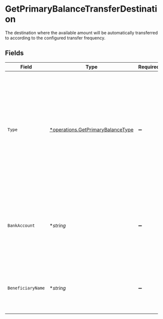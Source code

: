 # GetPrimaryBalanceTransferDestination

The destination where the available amount will be automatically transferred to according to the configured
transfer frequency.


## Fields

| Field                                                                                                                                                                             | Type                                                                                                                                                                              | Required                                                                                                                                                                          | Description                                                                                                                                                                       | Example                                                                                                                                                                           |
| --------------------------------------------------------------------------------------------------------------------------------------------------------------------------------- | --------------------------------------------------------------------------------------------------------------------------------------------------------------------------------- | --------------------------------------------------------------------------------------------------------------------------------------------------------------------------------- | --------------------------------------------------------------------------------------------------------------------------------------------------------------------------------- | --------------------------------------------------------------------------------------------------------------------------------------------------------------------------------- |
| `Type`                                                                                                                                                                            | [*operations.GetPrimaryBalanceType](../../models/operations/getprimarybalancetype.md)                                                                                             | :heavy_minus_sign:                                                                                                                                                                | The default destination of automatic scheduled transfers. Currently only `bank-account` is supported.<br/><br/>* `bank-account` — Transfer the balance amount to an external bank account | bank-account                                                                                                                                                                      |
| `BankAccount`                                                                                                                                                                     | **string*                                                                                                                                                                         | :heavy_minus_sign:                                                                                                                                                                | The configured bank account number of the beneficiary the balance amount is to be transferred to.                                                                                 | 123456                                                                                                                                                                            |
| `BeneficiaryName`                                                                                                                                                                 | **string*                                                                                                                                                                         | :heavy_minus_sign:                                                                                                                                                                | The full name of the beneficiary the balance amount is to be transferred to.                                                                                                      | John Doe                                                                                                                                                                          |